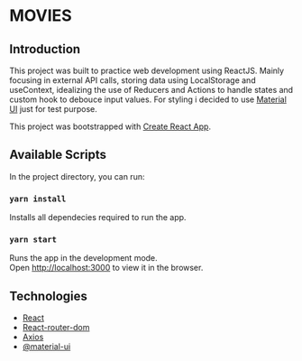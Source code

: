 # MOVIES

## Introduction

This project was built to practice web development using ReactJS. Mainly focusing in external API calls, storing data using LocalStorage and useContext, idealizing the use of Reducers and Actions to handle states and custom hook to debouce input values. For styling i decided to use [Material UI](https://material-ui.com/) just for test purpose.

This project was bootstrapped with [Create React App](https://github.com/facebook/create-react-app).


## Available Scripts

In the project directory, you can run:

### `yarn install`

Installs all dependecies required to run the app.

### `yarn start`

Runs the app in the development mode.\
Open [http://localhost:3000](http://localhost:3000) to view it in the browser.


## Technologies
*  [React](reactjs.org)
*  [React-router-dom](https://www.npmjs.com/package/react-router-dom)
*  [Axios](https://www.npmjs.com/package/axios)
*  [@material-ui](https://material-ui.com/)